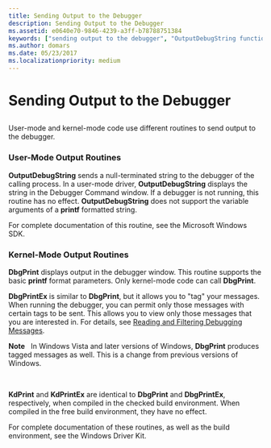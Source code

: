 ```yaml
---
title: Sending Output to the Debugger
description: Sending Output to the Debugger
ms.assetid: e0640e70-9846-4239-a3ff-b78788751384
keywords: ["sending output to the debugger", "OutputDebugString function", "DbgPrint function", "DbgPrintEx function", "KdPrint function", "KdPrintEx function"]
ms.author: domars
ms.date: 05/23/2017
ms.localizationpriority: medium
---
```


# Sending Output to the Debugger


## <span id="ddk_sending_output_to_the_debugger_dbg"></span><span id="DDK_SENDING_OUTPUT_TO_THE_DEBUGGER_DBG"></span>


User-mode and kernel-mode code use different routines to send output to the debugger.

### <span id="user_mode_output_routines"></span><span id="USER_MODE_OUTPUT_ROUTINES"></span>User-Mode Output Routines

**OutputDebugString** sends a null-terminated string to the debugger of the calling process. In a user-mode driver, **OutputDebugString** displays the string in the Debugger Command window. If a debugger is not running, this routine has no effect. **OutputDebugString** does not support the variable arguments of a **printf** formatted string.

For complete documentation of this routine, see the Microsoft Windows SDK.

### <span id="kernel_mode_output_routines"></span><span id="KERNEL_MODE_OUTPUT_ROUTINES"></span>Kernel-Mode Output Routines

**DbgPrint** displays output in the debugger window. This routine supports the basic **printf** format parameters. Only kernel-mode code can call **DbgPrint**.

**DbgPrintEx** is similar to **DbgPrint**, but it allows you to "tag" your messages. When running the debugger, you can permit only those messages with certain tags to be sent. This allows you to view only those messages that you are interested in. For details, see [Reading and Filtering Debugging Messages](reading-and-filtering-debugging-messages.md).

**Note**   In Windows Vista and later versions of Windows, **DbgPrint** produces tagged messages as well. This is a change from previous versions of Windows.

 

**KdPrint** and **KdPrintEx** are identical to **DbgPrint** and **DbgPrintEx**, respectively, when compiled in the checked build environment. When compiled in the free build environment, they have no effect.

For complete documentation of these routines, as well as the build environment, see the Windows Driver Kit.

 

 





